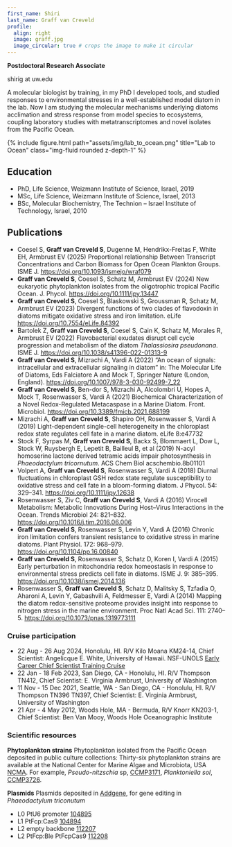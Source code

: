 ```yaml
---
first_name: Shiri
last_name: Graff van Creveld
profile:
  align: right
  image: graff.jpg
  image_circular: true # crops the image to make it circular
---
```


**Postdoctoral Research Associate**

shirig at uw.edu

A molecular biologist by training, in my PhD I developed tools, and studied responses to environmental stresses in a well-established model diatom in the lab. Now I am studying the molecular mechanisms underlying diatoms acclimation and stress response from model species to ecosystems, coupling laboratory studies with metatranscriptomes and novel isolates from the Pacific Ocean.

{% include figure.html path="assets/img/lab_to_ocean.png" title="Lab to Ocean" class="img-fluid rounded z-depth-1" %}


## Education
* PhD, Life Science, Weizmann Institute of Science, Israel, 2019
* MSc, Life Science, Weizmann Institute of Science, Israel, 2013
* BSc, Molecular Biochemistry, The Technion – Israel Institute of Technology, Israel, 2010

## Publications
* Coesel S, **Graff van Creveld S**, Dugenne M, Hendrikx-Freitas F, White EH, Armbrust EV (2025) Proportional relationship Between Transcript Concentrations and Carbon Biomass for Open Ocean Plankton Groups. ISME J. https://doi.org/10.1093/ismejo/wraf079
* **Graff van Creveld S**, Coesel S, Schatz M, Armbrust EV (2024) New eukaryotic phytoplankton isolates from the oligotrophic tropical Pacific Ocean. J. Phycol. https://doi.org/10.1111/jpy.13447
* **Graff van Creveld S**, Coesel S, Blaskowski S, Groussman R, Schatz M, Armbrust EV (2023) Divergent functions of two clades of flavodoxin in diatoms mitigate oxidative stress and iron limitation. eLife https://doi.org/10.7554/eLife.84392
* Bartolek Z, **Graff van Creveld S**, Coesel S, Cain K, Schatz M, Morales R, Armbrust EV (2022) Flavobacterial exudates disrupt cell cycle progression and metabolism of the diatom *Thalassiosira pseudonana*. ISME J. https://doi.org/10.1038/s41396-022-01313-9
* **Graff van Creveld S**, Mizrachi A, Vardi A (2022) “An ocean of signals: intracellular and extracellular signaling in diatom” in: The Molecular Life of Diatoms, Eds Falciatore A and Mock T, Springer Nature (London, England). https://doi.org/10.1007/978-3-030-92499-7_22
* **Graff van Creveld S**, Ben-dor S, Mizrachi A, Alcolombri U, Hopes A, Mock T, Rosenwasser S, Vardi A (2021) Biochemical Characterization of a Novel Redox-Regulated Metacaspase in a Marine Diatom. Front. Microbiol. https://doi.org/10.3389/fmicb.2021.688199
* Mizrachi A, **Graff van Creveld S**, Shapiro OH, Rosenwasser S, Vardi A (2019) Light-dependent single-cell heterogeneity in the chloroplast redox state regulates cell fate in a marine diatom. eLife 8:e47732
* Stock F, Syrpas M, **Graff van Creveld S**, Backx S, Blommaert L, Dow L, Stock W, Ruysbergh E, Lepetit B, Bailleul B, et al (2019) N-acyl homoserine lactone derived tetramic acids impair photosynthesis in *Phaeodactylum tricornutum*. ACS Chem Biol acschembio.8b01101
* Volpert A, **Graff van Creveld S**, Rosenwasser S, Vardi A (2018) Diurnal fluctuations in chloroplast GSH redox state regulate susceptibility to oxidative stress and cell fate in a bloom-forming diatom. J Phycol. 54: 329–341. https://doi.org/10.1111/jpy.12638
* Rosenwasser S, Ziv C, **Graff van Creveld S**, Vardi A (2016) Virocell Metabolism: Metabolic Innovations During Host–Virus Interactions in the Ocean. Trends Microbiol 24: 821–832. https://doi.org/10.1016/j.tim.2016.06.006
* **Graff van Creveld S**, Rosenwasser S, Levin Y, Vardi A (2016) Chronic iron limitation confers transient resistance to oxidative stress in marine diatoms. Plant Physiol. 172: 968–979.  https://doi.org/10.1104/pp.16.00840
* **Graff van Creveld S**, Rosenwasser S, Schatz D, Koren I, Vardi A (2015) Early perturbation in mitochondria redox homeostasis in response to environmental stress predicts cell fate in diatoms. ISME J. 9: 385–395. https://doi.org/10.1038/ismej.2014.136
* Rosenwasser S, **Graff van Creveld S**, Schatz D, Malitsky S, Tzfadia O, Aharoni A, Levin Y, Gabashvili A, Feldmesser E, Vardi A (2014) Mapping the diatom redox-sensitive proteome provides insight into response to nitrogen stress in the marine environment. Proc Natl Acad Sci. 111: 2740–5. https://doi.org/10.1073/pnas.1319773111

### Cruise participation
* 22 Aug - 26 Aug 2024, Honolulu, HI. R/V Kilo Moana KM24-14, Chief Scientist: Angelicque E. White, University of Hawaii. NSF-UNOLS [Early Career Chief Scientist Training Cruise](https://csw.unols.org/scientist-posts/) 
* 22 Jan - 18 Feb 2023, San Diego, CA - Honolulu, HI. R/V Thompson TN412, Chief Scientist: E. Virginia Armbrust, University of Washington
* 11 Nov - 15 Dec 2021, Seattle, WA - San Diego, CA - Honolulu, HI. R/V Thompson TN396 TN397, Chief Scientist: E. Virginia Armbrust, University of Washington
* 21 Apr - 4 May 2012, Woods Hole, MA - Bermuda, R/V Knorr KN203-1, Chief Scientist: Ben Van Mooy, Woods Hole Oceanographic Institute

### Scientific resources
**Phytoplankton strains**
Phytoplankton isolated from the Pacific Ocean deposited in public culture collections:
Thirty-six phytoplankton strains are available at the National Center for Marine Algae and Microbiota, USA [NCMA](https://ncma.bigelow.org/products/algae?page=1). For example, *Pseudo-nitzschia* sp, [CCMP3171](https://ncma.bigelow.org/Pseudo-nitzschia-sp.), *Planktoniella sol*, [CCMP3726](https://ncma.bigelow.org/Planktoniella-sol?page=1). 

**Plasmids**
Plasmids deposited in [Addgene](https://www.addgene.org),
for gene editing in *Phaeodactylum triconutum* 

* L0 PtU6 promoter [104895](https://www.addgene.org/104895/)
* L1 PtFcp:Cas9 [104894](https://www.addgene.org/104894/)
* L2 empty backbone [112207](https://www.addgene.org/112207/)
* L2 PtFcp:Ble PtFcpCas9 [112208](https://www.addgene.org/112208/)
